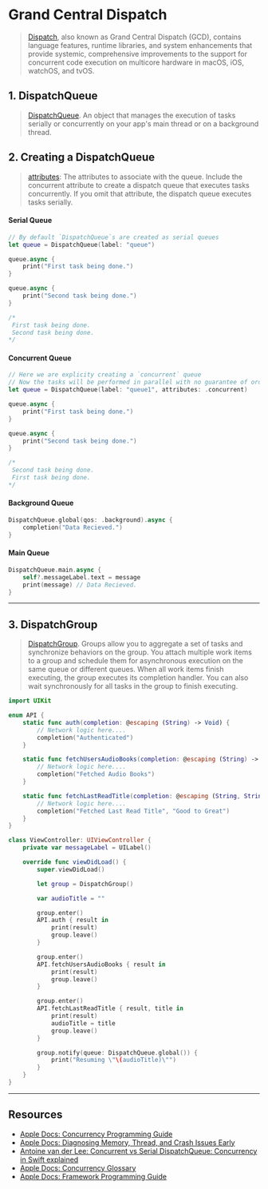 # Grand Central Dispatch 

> [Dispatch](https://developer.apple.com/documentation/dispatch), also known as Grand Central Dispatch (GCD), contains language features, runtime libraries, and system enhancements that provide systemic, comprehensive improvements to the support for concurrent code execution on multicore hardware in macOS, iOS, watchOS, and tvOS.

## 1. DispatchQueue

> [DispatchQueue](https://developer.apple.com/documentation/dispatch/dispatchqueue). An object that manages the execution of tasks serially or concurrently on your app's main thread or on a background thread.

## 2. Creating a DispatchQueue

> [attributes](https://developer.apple.com/documentation/dispatch/dispatchqueue/2300059-init): The attributes to associate with the queue. Include the concurrent attribute to create a dispatch queue that executes tasks concurrently. If you omit that attribute, the dispatch queue executes tasks serially.

#### Serial Queue
```swift
// By default `DispatchQueue`s are created as serial queues
let queue = DispatchQueue(label: "queue")

queue.async {
    print("First task being done.")
}

queue.async {
    print("Second task being done.")
}

/*
 First task being done.
 Second task being done.
*/
```

#### Concurrent Queue

```swift
// Here we are explicity creating a `concurrent` queue
// Now the tasks will be performed in parallel with no guarantee of order
let queue = DispatchQueue(label: "queue1", attributes: .concurrent)

queue.async {
    print("First task being done.")
}

queue.async {
    print("Second task being done.")
}

/*
 Second task being done.
 First task being done.
*/
```

#### Background Queue

```swift
DispatchQueue.global(qos: .background).async {
    completion("Data Recieved.")
}
```

#### Main Queue

```swift
DispatchQueue.main.async {
    self?.messageLabel.text = message
    print(message) // Data Recieved.
}
```

***

## 3. DispatchGroup

> [DispatchGroup](https://developer.apple.com/documentation/dispatch/dispatchgroup). Groups allow you to aggregate a set of tasks and synchronize behaviors on the group. You attach multiple work items to a group and schedule them for asynchronous execution on the same queue or different queues. When all work items finish executing, the group executes its completion handler. You can also wait synchronously for all tasks in the group to finish executing.

```swift
import UIKit

enum API {
    static func auth(completion: @escaping (String) -> Void) {
        // Network logic here....
        completion("Authenticated")
    }

    static func fetchUsersAudioBooks(completion: @escaping (String) -> Void) {
        // Network logic here....
        completion("Fetched Audio Books")
    }

    static func fetchLastReadTitle(completion: @escaping (String, String) -> Void) {
        // Network logic here....
        completion("Fetched Last Read Title", "Good to Great")
    }
}

class ViewController: UIViewController {
    private var messageLabel = UILabel()

    override func viewDidLoad() {
        super.viewDidLoad()

        let group = DispatchGroup()

        var audioTitle = ""

        group.enter()
        API.auth { result in
            print(result)
            group.leave()
        }

        group.enter()
        API.fetchUsersAudioBooks { result in
            print(result)
            group.leave()
        }

        group.enter()
        API.fetchLastReadTitle { result, title in
            print(result)
            audioTitle = title
            group.leave()
        }

        group.notify(queue: DispatchQueue.global()) {
            print("Resuming \"\(audioTitle)\"")
        }
    }
}
```

***

## Resources

* [Apple Docs: Concurrency Programming Guide](https://developer.apple.com/library/archive/documentation/General/Conceptual/ConcurrencyProgrammingGuide/OperationQueues/OperationQueues.html)
* [Apple Docs: Diagnosing Memory, Thread, and Crash Issues Early](https://developer.apple.com/documentation/xcode/diagnosing-memory-thread-and-crash-issues-early)
* [Antoine van der Lee: Concurrent vs Serial DispatchQueue: Concurrency in Swift explained](https://www.avanderlee.com/swift/concurrent-serial-dispatchqueue/)
* [Apple Docs: Concurrency Glossary](https://developer.apple.com/library/archive/documentation/General/Conceptual/ConcurrencyProgrammingGuide/Glossary/Glossary.html#//apple_ref/doc/uid/TP40008091-CH104-SW2)
* [Apple Docs: Framework Programming Guide](https://developer.apple.com/library/archive/documentation/MacOSX/Conceptual/BPFrameworks/Frameworks.html#//apple_ref/doc/uid/10000183i)
